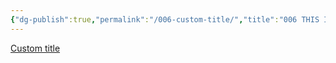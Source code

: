 ```yaml
---
{"dg-publish":true,"permalink":"/006-custom-title/","title":"006 THIS IS A CUSTOM TITLE","tags":["dg-test-vault"]}
---
```


[Custom title](https://dg-docs.ole.dev/advanced/note-specific-settings/)
